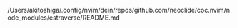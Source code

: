 /Users/akitoshiga/.config/nvim/dein/repos/github.com/neoclide/coc.nvim/node_modules/estraverse/README.md